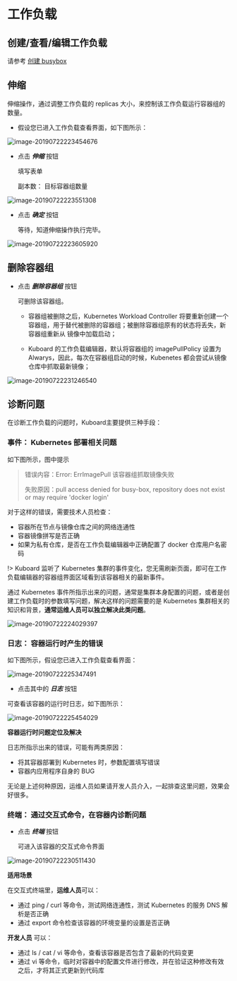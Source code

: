 # 工作负载



## 创建/查看/编辑工作负载



请参考 [创建 busybox](/guide/example/busybox.html)



## 伸缩

伸缩操作，通过调整工作负载的 replicas 大小，来控制该工作负载运行容器组的数量。



* 假设您已进入工作负载查看界面，如下图所示：

![image-20190722223454676](./workload.assets/image-20190722223454676.png)



* 点击 ***伸缩*** 按钮

  填写表单

  副本数： 目标容器组数量

![image-20190722223551308](./workload.assets/image-20190722223551308.png)



* 点击 ***确定*** 按钮

  等待，知道伸缩操作执行完毕。

![image-20190722223605920](./workload.assets/image-20190722223605920.png)



## 删除容器组

* 点击 ***删除容器组*** 按钮

  可删除该容器组。

  * 容器组被删除之后，Kubernetes Workload Controller 将要重新创建一个容器组，用于替代被删除的容器组；被删除容器组原有的状态将丢失，新容器组重新从 镜像中加载启动；

  * Kuboard 的工作负载编辑器，默认将容器组的 imagePullPolicy 设置为 Alwarys，因此，每次在容器组启动的时候，Kubenetes 都会尝试从镜像仓库中抓取最新镜像；

![image-20190722231246540](./workload.assets/image-20190722231246540.png)



## 诊断问题

在诊断工作负载的问题时，Kuboard主要提供三种手段：

### 事件： Kubernetes 部署相关问题

如下图所示，图中提示

> 错误内容：Error: ErrImagePull 该容器组抓取镜像失败
>
> 失败原因：pull access denied for busy-box, repository does not exist or may require 'docker login'

对于这样的错误，需要技术人员检查：

* 容器所在节点与镜像仓库之间的网络连通性
* 容器镜像拼写是否正确
* 如果为私有仓库，是否在工作负载编辑器中正确配置了 docker 仓库用户名密码

!> Kuboard 监听了 Kubernetes 集群的事件变化，您无需刷新页面，即可在工作负载编辑器的容器组界面区域看到该容器相关的最新事件。



通过 Kubernetes 事件所指示出来的问题，通常是集群本身配置的问题，或者是创建工作负载时的参数填写问题，解决这样的问题需要的是 Kubernetes 集群相关的知识和背景，**通常运维人员可以独立解决此类问题**。

![image-20190722224029397](./workload.assets/image-20190722224029397.png)



### 日志： 容器运行时产生的错误

如下图所示，假设您已进入工作负载查看界面：

![image-20190722225347491](./workload.assets/image-20190722225347491.png)

* 点击其中的 ***日志*** 按钮

可查看该容器的运行时日志，如下图所示：

![image-20190722225454029](./workload.assets/image-20190722225454029.png)



**容器运行时问题定位及解决**

日志所指示出来的错误，可能有两类原因：

* 将其容器部署到 Kubernetes 时，参数配置填写错误
* 容器内应用程序自身的 BUG

无论是上述何种原因，运维人员如果请开发人员介入，一起排查这里问题，效果会好很多。



### 终端： 通过交互式命令，在容器内诊断问题

* 点击 ***终端*** 按钮

  可进入该容器的交互式命令界面

![image-20190722230511430](./workload.assets/image-20190722230511430.png)



**适用场景**

在交互式终端里，**运维人员**可以：

* 通过 ping / curl 等命令，测试网络连通性，测试 Kubernetes 的服务 DNS 解析是否正确
* 通过 export 命令检查该容器的环境变量的设置是否正确

**开发人员** 可以：

* 通过 ls / cat / vi 等命令，查看该容器是否包含了最新的代码变更
* 通过 vi 等命令，临时对容器中的配置文件进行修改，并在验证这种修改有效之后，才将其正式更新到代码库

